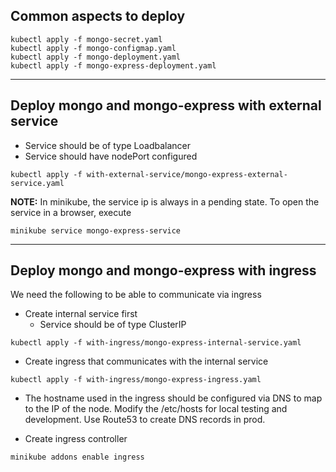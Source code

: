 ## Common aspects to deploy
```
kubectl apply -f mongo-secret.yaml
kubectl apply -f mongo-configmap.yaml
kubectl apply -f mongo-deployment.yaml
kubectl apply -f mongo-express-deployment.yaml
```
---

## Deploy mongo and mongo-express with external service

- Service should be of type Loadbalancer
- Service should have nodePort configured

```
kubectl apply -f with-external-service/mongo-express-external-service.yaml
```

**NOTE:** In minikube, the service ip is always in a pending state. 
To open the service in a browser, execute

```
minikube service mongo-express-service
```
---

## Deploy mongo and mongo-express with ingress

We need the following to be able to communicate via ingress
- Create internal service first
  - Service should be of type ClusterIP

```
kubectl apply -f with-ingress/mongo-express-internal-service.yaml
```

- Create ingress that communicates with the internal service

```
kubectl apply -f with-ingress/mongo-express-ingress.yaml
```

- The hostname used in the ingress should be configured via DNS to map to the IP of the node. Modify the /etc/hosts for local testing and development. Use Route53 to create DNS records in prod. 

- Create ingress controller
```
minikube addons enable ingress
```
